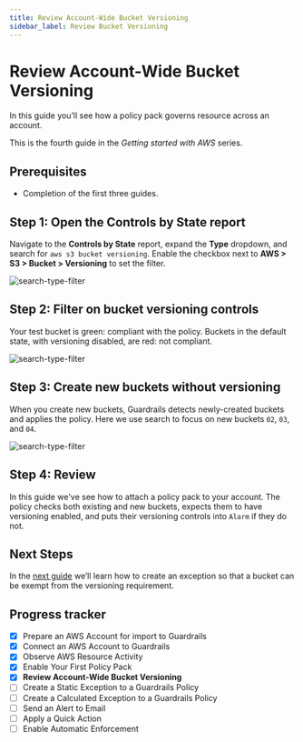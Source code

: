 ```yaml
---
title: Review Account-Wide Bucket Versioning
sidebar_label: Review Bucket Versioning
---
```



# Review Account-Wide Bucket Versioning

In this guide you’ll see how a policy pack governs resource across an account.

This is the fourth guide in the *Getting started with AWS* series.

## Prerequisites

- Completion of the first three guides.

## Step 1: Open the Controls by State report

Navigate to the **Controls by State** report, expand the **Type** dropdown, and search for `aws s3 bucket versioning`. Enable the checkbox next to **AWS > S3 > Bucket > Versioning** to set the filter. 

<p><img alt="search-type-filter" src="/images/docs/guardrails/getting-started/getting-started-aws/enable-policy-pack/search-type-filter.png"/></p>

## Step 2: Filter on bucket versioning controls

Your test bucket is green: compliant with the policy. Buckets in the default state, with versioning disabled, are red: not compliant.

<p><img alt="search-type-filter" src="/images/docs/guardrails/getting-started/getting-started-aws/review-account-wide/filter-applied.png"/></p>


## Step 3: Create new buckets without versioning

When you create new buckets, Guardrails detects newly-created buckets and applies the policy. Here we use search to focus on new buckets `02`, `03`, and `04`.

<p><img alt="search-type-filter" src="/images/docs/guardrails/getting-started/getting-started-aws/review-account-wide/new-buckets-in-alarm.png"/></p>


## Step 4: Review

In this guide we've see how to attach a policy pack to your account. The policy checks both existing and new buckets, expects them to have versioning enabled, and puts their versioning controls into `Alarm` if they do not.

## Next Steps

In the [next guide](/guardrails/docs/getting-started/getting-started-aws/create-static-exception) we’ll learn how to create an exception so that a bucket can be exempt from the versioning requirement. 



## Progress tracker

- [x] Prepare an AWS Account for import to Guardrails
- [x] Connect an AWS Account to Guardrails
- [x] Observe AWS Resource Activity
- [x] Enable Your First Policy Pack
- [x] **Review Account-Wide Bucket Versioning**
- [ ] Create a Static Exception to a Guardrails Policy
- [ ] Create a Calculated Exception to a Guardrails Policy
- [ ] Send an Alert to Email
- [ ] Apply a Quick Action
- [ ] Enable Automatic Enforcement
